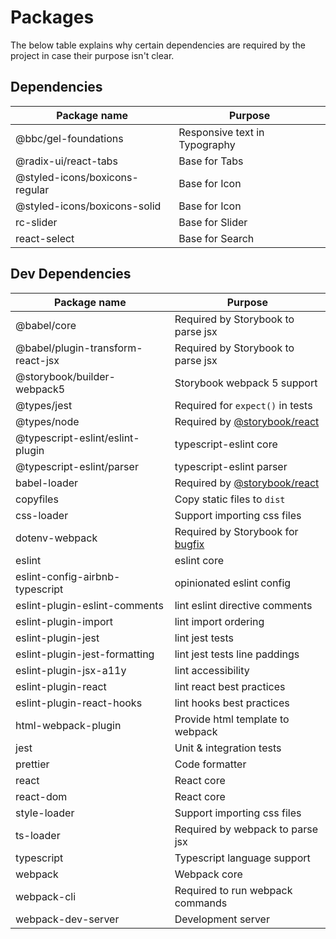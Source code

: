 # Packages

The below table explains why certain dependencies are required by the project in case their purpose isn't clear.

## Dependencies

| Package name                   | Purpose                       |
| ------------------------------ | ----------------------------- |
| @bbc/gel-foundations           | Responsive text in Typography |
| @radix-ui/react-tabs           | Base for Tabs                 |
| @styled-icons/boxicons-regular | Base for Icon                 |
| @styled-icons/boxicons-solid   | Base for Icon                 |
| rc-slider                      | Base for Slider               |
| react-select                   | Base for Search               |

[]()

## Dev Dependencies

| Package name                      | Purpose                               |
| --------------------------------- | ------------------------------------- |
| @babel/core                       | Required by Storybook to parse jsx    |
| @babel/plugin-transform-react-jsx | Required by Storybook to parse jsx    |
| @storybook/builder-webpack5       | Storybook webpack 5 support           |
| @types/jest                       | Required for `expect()` in tests      |
| @types/node                       | Required by [@storybook/react][1]     |
| @typescript-eslint/eslint-plugin  | typescript-eslint core                |
| @typescript-eslint/parser         | typescript-eslint parser              |
| babel-loader                      | Required by [@storybook/react][1]     |
| copyfiles                         | Copy static files to `dist`           |
| css-loader                        | Support importing css files           |
| dotenv-webpack                    | Required by Storybook for [bugfix][3] |
| eslint                            | eslint core                           |
| eslint-config-airbnb-typescript   | opinionated eslint config             |
| eslint-plugin-eslint-comments     | lint eslint directive comments        |
| eslint-plugin-import              | lint import ordering                  |
| eslint-plugin-jest                | lint jest tests                       |
| eslint-plugin-jest-formatting     | lint jest tests line paddings         |
| eslint-plugin-jsx-a11y            | lint accessibility                    |
| eslint-plugin-react               | lint react best practices             |
| eslint-plugin-react-hooks         | lint hooks best practices             |
| html-webpack-plugin               | Provide html template to webpack      |
| jest                              | Unit & integration tests              |
| prettier                          | Code formatter                        |
| react                             | React core                            |
| react-dom                         | React core                            |
| style-loader                      | Support importing css files           |
| ts-loader                         | Required by webpack to parse jsx      |
| typescript                        | Typescript language support           |
| webpack                           | Webpack core                          |
| webpack-cli                       | Required to run webpack commands      |
| webpack-dev-server                | Development server                    |

[1]: https://www.npmjs.com/package/@storybook/react
[2]: https://www.npmjs.com/package/react-scripts
[3]: https://github.com/storybookjs/storybook/issues/14497#issuecomment-856284772
